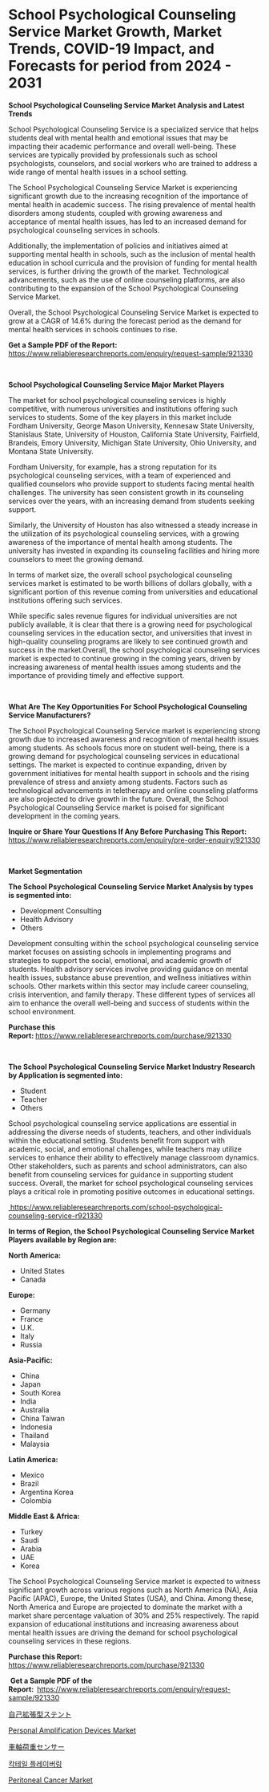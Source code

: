 <p><h1>School Psychological Counseling Service Market Growth, Market Trends, COVID-19 Impact, and Forecasts for period from 2024 - 2031</h1></p><p><strong>School Psychological Counseling Service Market Analysis and Latest Trends</strong></p>
<p><p>School Psychological Counseling Service is a specialized service that helps students deal with mental health and emotional issues that may be impacting their academic performance and overall well-being. These services are typically provided by professionals such as school psychologists, counselors, and social workers who are trained to address a wide range of mental health issues in a school setting.</p><p>The School Psychological Counseling Service Market is experiencing significant growth due to the increasing recognition of the importance of mental health in academic success. The rising prevalence of mental health disorders among students, coupled with growing awareness and acceptance of mental health issues, has led to an increased demand for psychological counseling services in schools.</p><p>Additionally, the implementation of policies and initiatives aimed at supporting mental health in schools, such as the inclusion of mental health education in school curricula and the provision of funding for mental health services, is further driving the growth of the market. Technological advancements, such as the use of online counseling platforms, are also contributing to the expansion of the School Psychological Counseling Service Market.</p><p>Overall, the School Psychological Counseling Service Market is expected to grow at a CAGR of 14.6% during the forecast period as the demand for mental health services in schools continues to rise.</p></p>
<p><strong>Get a Sample PDF of the Report:&nbsp;</strong> <a href="https://www.reliableresearchreports.com/enquiry/request-sample/921330">https://www.reliableresearchreports.com/enquiry/request-sample/921330</a></p>
<p>&nbsp;</p>
<p><strong>School Psychological Counseling Service Major Market Players</strong></p>
<p><p>The market for school psychological counseling services is highly competitive, with numerous universities and institutions offering such services to students. Some of the key players in this market include Fordham University, George Mason University, Kennesaw State University, Stanislaus State, University of Houston, California State University, Fairfield, Brandeis, Emory University, Michigan State University, Ohio University, and Montana State University.</p><p>Fordham University, for example, has a strong reputation for its psychological counseling services, with a team of experienced and qualified counselors who provide support to students facing mental health challenges. The university has seen consistent growth in its counseling services over the years, with an increasing demand from students seeking support.</p><p>Similarly, the University of Houston has also witnessed a steady increase in the utilization of its psychological counseling services, with a growing awareness of the importance of mental health among students. The university has invested in expanding its counseling facilities and hiring more counselors to meet the growing demand.</p><p>In terms of market size, the overall school psychological counseling services market is estimated to be worth billions of dollars globally, with a significant portion of this revenue coming from universities and educational institutions offering such services.</p><p>While specific sales revenue figures for individual universities are not publicly available, it is clear that there is a growing need for psychological counseling services in the education sector, and universities that invest in high-quality counseling programs are likely to see continued growth and success in the market.Overall, the school psychological counseling services market is expected to continue growing in the coming years, driven by increasing awareness of mental health issues among students and the importance of providing timely and effective support.</p></p>
<p>&nbsp;</p>
<p><strong>What Are The Key Opportunities For School Psychological Counseling Service Manufacturers?</strong></p>
<p><p>The School Psychological Counseling Service market is experiencing strong growth due to increased awareness and recognition of mental health issues among students. As schools focus more on student well-being, there is a growing demand for psychological counseling services in educational settings. The market is expected to continue expanding, driven by government initiatives for mental health support in schools and the rising prevalence of stress and anxiety among students. Factors such as technological advancements in teletherapy and online counseling platforms are also projected to drive growth in the future. Overall, the School Psychological Counseling Service market is poised for significant development in the coming years.</p></p>
<p><strong>Inquire or Share Your Questions If Any Before Purchasing This Report:</strong> <a href="https://www.reliableresearchreports.com/enquiry/pre-order-enquiry/921330">https://www.reliableresearchreports.com/enquiry/pre-order-enquiry/921330</a></p>
<p>&nbsp;</p>
<p><strong>Market Segmentation</strong></p>
<p><strong>The School Psychological Counseling Service Market Analysis by types is segmented into:</strong></p>
<p><ul><li>Development Consulting</li><li>Health Advisory</li><li>Others</li></ul></p>
<p><p>Development consulting within the school psychological counseling service market focuses on assisting schools in implementing programs and strategies to support the social, emotional, and academic growth of students. Health advisory services involve providing guidance on mental health issues, substance abuse prevention, and wellness initiatives within schools. Other markets within this sector may include career counseling, crisis intervention, and family therapy. These different types of services all aim to enhance the overall well-being and success of students within the school environment.</p></p>
<p><strong>Purchase this Report:&nbsp;</strong><a href="https://www.reliableresearchreports.com/purchase/921330">https://www.reliableresearchreports.com/purchase/921330</a></p>
<p>&nbsp;</p>
<p><strong>The School Psychological Counseling Service Market Industry Research by Application is segmented into:</strong></p>
<p><ul><li>Student</li><li>Teacher</li><li>Others</li></ul></p>
<p><p>School psychological counseling service applications are essential in addressing the diverse needs of students, teachers, and other individuals within the educational setting. Students benefit from support with academic, social, and emotional challenges, while teachers may utilize services to enhance their ability to effectively manage classroom dynamics. Other stakeholders, such as parents and school administrators, can also benefit from counseling services for guidance in supporting student success. Overall, the market for school psychological counseling services plays a critical role in promoting positive outcomes in educational settings.</p></p>
<p><a href="https://www.reliableresearchreports.com/school-psychological-counseling-service-r921330">&nbsp;https://www.reliableresearchreports.com/school-psychological-counseling-service-r921330</a></p>
<p><strong>In terms of Region, the School Psychological Counseling Service Market Players available by Region are:</strong></p>
<p>
    <p> <strong> North America: </strong>
        <ul>
            <li>United States</li>
            <li>Canada</li>
        </ul>
        </p> 
    <p> <strong> Europe: </strong>
        <ul>
            <li>Germany</li>
            <li>France</li>
            <li>U.K.</li>
            <li>Italy</li>
            <li>Russia</li>
        </ul>
        </p> 
    <p> <strong> Asia-Pacific: </strong>
        <ul>
            <li>China</li>
            <li>Japan</li>
            <li>South Korea</li>
            <li>India</li>
            <li>Australia</li>
            <li>China Taiwan</li>
            <li>Indonesia</li>
            <li>Thailand</li>
            <li>Malaysia</li>
        </ul>
        </p> 
    <p> <strong> Latin America: </strong>
        <ul>
            <li>Mexico</li>
            <li>Brazil</li>
            <li>Argentina Korea</li>
            <li>Colombia</li>
        </ul>
        </p> 
    <p> <strong> Middle East & Africa: </strong>
        <ul>
            <li>Turkey</li>
            <li>Saudi</li>
            <li>Arabia</li>
            <li>UAE</li>
            <li>Korea</li>
        </ul>
    </p>
    </p>
<p><p>The School Psychological Counseling Service market is expected to witness significant growth across various regions such as North America (NA), Asia Pacific (APAC), Europe, the United States (USA), and China. Among these, North America and Europe are projected to dominate the market with a market share percentage valuation of 30% and 25% respectively. The rapid expansion of educational institutions and increasing awareness about mental health issues are driving the demand for school psychological counseling services in these regions.</p></p>
<p><strong>Purchase this Report: </strong><a href="https://www.reliableresearchreports.com/purchase/921330">https://www.reliableresearchreports.com/purchase/921330</a></p>
<p>&nbsp;<strong>Get a Sample PDF of the Report:&nbsp;&nbsp;</strong><a href="https://www.reliableresearchreports.com/enquiry/request-sample/921330">https://www.reliableresearchreports.com/enquiry/request-sample/921330</a></p>
<p><strong></strong></p>
<p><p><a href="https://github.com/luffiazaza/Market-Research-Report-List-1/blob/main/251692155662.md">自己拡張型ステント</a></p><p><a href="https://github.com/MyrtisWest1/Market-Research-Report-List-1/blob/main/personal-amplification-devices-market.md">Personal Amplification Devices Market</a></p><p><a href="https://github.com/one-cool-chick/Market-Research-Report-List-1/blob/main/617789755663.md">車軸荷重センサー</a></p><p><a href="https://github.com/solomonbode85/Market-Research-Report-List-1/blob/main/286058953600.md">칵테일 플레이버링</a></p><p><a href="https://github.com/brenzgnarento/Market-Research-Report-List-2/blob/main/peritoneal-cancer-market.md">Peritoneal Cancer Market</a></p></p>